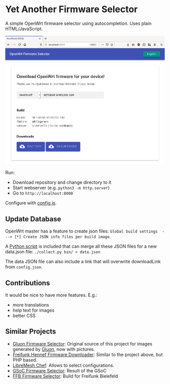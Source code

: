 # Yet Another Firmware Selector

A simple OpenWrt firmware selector using autocompletion. Uses plain HTML/JavaScript.

![image](misc/screenshot.png)

Run:

* Download repository and change directory to it
* Start webserver (e.g. `python3 -m http.server`)
* Go to `http://localhost:8000`

Configure with [config.js](config.js).

## Update Database

OpenWrt master has a feature to create json files: `Global build settings  ---> [*] Create JSON info files per build image`.

A [Python script](misc/collect.py) is included that can merge all these JSON files for a new data.json file: `./collect.py bin/ > data.json`

The data JSON file can also include a link that will overwrite downloadLink from `config.json`.

## Contributions

It would be nice to have more features. E.g.:

* more translations
* help text for images
* better CSS

## Similar Projects

- [Gluon Firmware Selector](https://github.com/freifunk-darmstadt/gluon-firmware-selector): Original source of this project for images generated by [Gluon](https://github.com/freifunk-gluon/), now with pictures.
- [Freifunk Hennef Firmware Downloader](https://github.com/Freifunk-Hennef/ffhef-fw-dl): Similar to the project above, but PHP based.
- [LibreMesh Chef](https://chef.libremesh.org/): Allows to select configurations.
- [GSoC Firmware Selector](https://github.com/sudhanshu16/openwrt-firmware-selector/): Result of the GSoC
- [FFB Firmware Selector](https://github.com/freifunk-bielefeld/firmware-selector): Build for Freifunk Bielefeld
